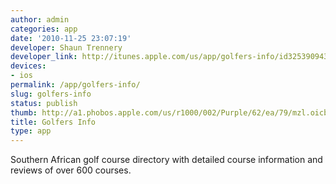 ```yaml
---
author: admin
categories: app
date: '2010-11-25 23:07:19'
developer: Shaun Trennery
developer_link: http://itunes.apple.com/us/app/golfers-info/id325390943?mt=8
devices: 
- ios
permalink: /app/golfers-info/
slug: golfers-info
status: publish
thumb: http://a1.phobos.apple.com/us/r1000/002/Purple/62/ea/79/mzl.oicbofjf.175x175-75.jpg
title: Golfers Info
type: app
---
```


Southern African golf course directory with detailed course information and reviews of over 600 courses.